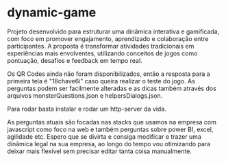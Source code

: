 # dynamic-game

Projeto desenvolvido para estruturar uma dinâmica interativa e gamificada, com foco em promover engajamento, aprendizado e colaboração entre participantes. A proposta é transformar atividades tradicionais em experiências mais envolventes, utilizando conceitos de jogos como pontuação, desafios e feedback em tempo real.

Os QR Codes ainda não foram disponibilizados, então a resposta para a primeira tela é "18chave6i" caso queira realizar o teste do jogo.
As perguntas podem ser facilmente alteradas e as dicas também através dos arquivos monsterQuestions.json e helpersDialogs.json.

Para rodar basta instalar e rodar um http-server da vida.

As perguntas atuais são focadas nas stacks que usamos na empresa com javascript como foco na web e também perguntas sobre power BI, excel, agilidade etc.
Espero que se divirta e consiga modificar e trazer uma dinâmica legal na sua empresa, ao longo do tempo vou otimizando para deixar mais flexível sem precisar editar tanta coisa manualmente.
